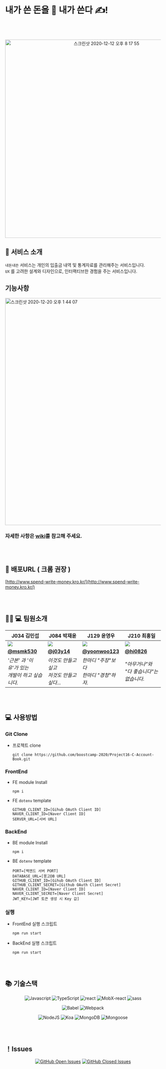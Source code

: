 # 내가 쓴 돈을 💸  내가 쓴다 ✍! 

<br>
<br>

<p align="center"><img  width="640" alt="스크린샷 2020-12-12 오후 8 17 55" src="https://user-images.githubusercontent.com/49441876/101984209-42af3500-3cc3-11eb-9cf6-b7317170f523.png"></p>


## 📌 서비스 소개 

`내돈내쓴` 서비스는 개인의 입출금 내역 및 통계자료를 관리해주는 서비스입니다.<br>
`UX` 를 고려한 설계와 디자인으로, 인터랙티브한 경험을 주는 서비스입니다.<br>

## 기능사항
<img width="733" alt="스크린샷 2020-12-20 오후 1 44 07" src="https://user-images.githubusercontent.com/49441876/102705306-7e508d00-42c9-11eb-9224-ece0ad72d6b7.png">


### 자세한 사항은 [wiki](https://github.com/boostcamp-2020/Project16-C-Account-Book/wiki)를 참고해 주세요.


<br>
<br>

## 🔗 배포URL ( 크롬 권장 )

[http://www.spend-write-money.kro.kr/](http://www.spend-write-money.kro.kr/)

<br>
<br>


## 🧑🏻 💻 팀원소개
| **J034** 김민섭 | **J084** 박재윤 | **J129** 윤영우 | **J210** 최홍일 |
| -------- | -------- | -------- |-------- |
| ![](https://i.imgur.com/ytSC8lm.png)     | ![](https://i.imgur.com/JmlXqG4.png) | ![](https://i.imgur.com/86MMg8O.jpg)| ![](https://i.imgur.com/YgGqQvQ.png) |
|[**@msmk530**](https://github.com/msmk530) |[**@j03y14**](https://github.com/j03y14)  |  [**@yoonwoo123**](https://github.com/yoonwoo123)  | [**@hi0826**](https://github.com/hi0826)|
|*'근본' 과 '이유'가 있는<br> 개발이 하고 싶습니다.* | *이것도 만들고 싶고<br> 저것도 만들고 싶다...*| *한마디 "주장"보다 <br>한마디 "경청"하자.*| *"아무거나"와 <br>"다 좋습니다"는 없습니다.* |

<br>
<br>

## 💻 사용방법

### Git Clone

- 프로젝트 clone

  ```
  git clone https://github.com/boostcamp-2020/Project16-C-Account-Book.git
  ```


### FrontEnd

- FE module Install
  ```
  npm i
  ```
- FE `dotenv` template
  ```
  GITHUB_CLIENT_ID=[Gihub OAuth Client ID]
  NAVER_CLIENT_ID=[Naver Client ID]
  SERVER_URL=[서버 URL]
  ```

### BackEnd

- BE module Install
  ```
  npm i
  ```
- BE `dotenv` template
  ```
  PORT=[백엔드 서버 PORT]
  DATABASE_URL=[몽고DB URL]
  GITHUB_CLIENT_ID=[Gihub OAuth Client ID]
  GITHUB_CLIENT_SECRET=[Github OAuth Client Secret]
  NAVER_CLIENT_ID=[Naver Client ID]
  NAVER_CLIENT_SECRET=[Naver Client Secret]
  JWT_KEY=[JWT 토큰 생성 시 Key 값]
  ```
 
### 실행

- FrontEnd 실행 스크립트
  
  ```
  npm run start
  ```
  
- BackEnd 실행 스크립트
  ```
  npm run start
  ```


<br>
<br>

## 📚 기술스택

<div align="center">

![Javascript](https://img.shields.io/badge/JavaScript-ES6+-yellow?logo=javascript)
![TypeScript](https://img.shields.io/badge/TypeScript-v4.0.5-blue?logo=TypeScript)
![react](https://img.shields.io/badge/React-v17.0.1-1cf?logo=react)
![MobX-react](https://img.shields.io/badge/MobX-^7.0.5-orange?logo=MobX)
![sass](https://img.shields.io/badge/sass-v1.29.0-pink?logo=sass)

![Babel](https://img.shields.io/badge/@babel/core-v7.12.3-yellow?logo=babel) 
![Webpack](https://img.shields.io/badge/Webpack-^4.44.2-blue?logo=Webpack) 

![NodeJS](https://img.shields.io/badge/node.js-v14.5.0-green?logo=node.js)
![Koa](https://img.shields.io/badge/koa-v2.13.0-white?logo=koa)
![MongoDB](https://img.shields.io/badge/MongoDB-^3.6.3-blue?logo=MongoDB)
![Mongoose](https://img.shields.io/badge/Mongoose-v5.10.15-blue?logo=Mongoose)

</div>


<br>
<br>

## ！Issues

<div align="center">
  
[![GitHub Open Issues](https://img.shields.io/github/issues-raw/boostcamp-2020/Project16-C-Account-Book?color=green)](https://github.com/boostcamp-2020/Project16-C-Account-Book/issues)
[![GitHub Closed Issues](https://img.shields.io/github/issues-closed-raw/boostcamp-2020/Project16-C-Account-Book?color=red)](https://github.com/boostcamp-2020/Project16-C-Account-Book/issues)

</div>
